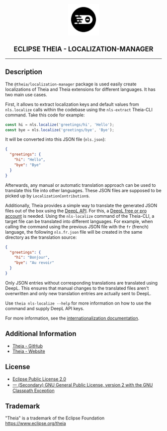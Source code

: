 <div align='center'>

<br />

<img src='https://raw.githubusercontent.com/eclipse-theia/theia/master/logo/theia.svg?sanitize=true' alt='theia-ext-logo' width='100px' />

<h2>ECLIPSE THEIA - LOCALIZATION-MANAGER</h2>

<hr />

</div>

## Description

The `@theia/localization-manager` package is used easily create localizations of Theia and Theia extensions for different languages. It has two main use cases.

First, it allows to extract localization keys and default values from `nls.localize` calls within the codebase using the `nls-extract` Theia-CLI command. Take this code for example:

```ts
const hi = nls.localize('greetings/hi', 'Hello');
const bye = nls.localize('greetings/bye', 'Bye');
```

It will be converted into this JSON file (`nls.json`):

```json
{
  "greetings": {
    "hi": "Hello",
    "bye": "Bye"
  }
}
```

Afterwards, any manual or automatic translation approach can be used to translate this file into other languages. These JSON files are supposed to be picked up by `LocalizationContribution`s.

Additionally, Theia provides a simple way to translate the generated JSON files out of the box using the [DeepL API](https://www.deepl.com/docs-api). For this, a [DeepL free or pro account](https://www.deepl.com/pro) is needed. Using the `nls-localize` command of the Theia-CLI, a target file can be translated into different languages. For example, when calling the command using the previous JSON file with the `fr` (french) language, the following `nls.fr.json` file will be created in the same directory as the translation source:

```json
{
  "greetings": {
    "hi": "Bonjour",
    "bye": "Au revoir"
  }
}
```


Only JSON entries without corresponding translations are translated using DeepL. This ensures that manual changes to the translated files aren't overwritten and only new translation entries are actually sent to DeepL.

Use `theia nls-localize --help` for more information on how to use the command and supply DeepL API keys.

For more information, see the [internationalization documentation](https://theia-ide.org/docs/i18n/).

## Additional Information

- [Theia - GitHub](https://github.com/eclipse-theia/theia)
- [Theia - Website](https://theia-ide.org/)

## License

- [Eclipse Public License 2.0](http://www.eclipse.org/legal/epl-2.0/)
- [一 (Secondary) GNU General Public License, version 2 with the GNU Classpath Exception](https://projects.eclipse.org/license/secondary-gpl-2.0-cp)

## Trademark
"Theia" is a trademark of the Eclipse Foundation
https://www.eclipse.org/theia
